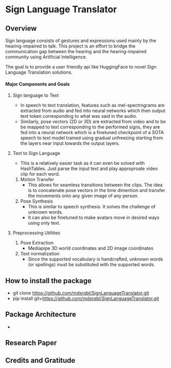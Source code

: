 # Sign Language Translator

## Overview
Sign language consists of gestures and expressions used mainly by the hearing-impaired to talk. This project is an effort to bridge the communication gap between the hearing and the hearing-impaired community using Artificial Intelligence.

The goal is to provide a user friendly api like HuggingFace to novel Sign Language Translation solutions.

#### Major Components and Goals ####
1. Sign language to Text
    - In speech to text translation, features such as mel-spectrograms are extracted from audio and fed into neural networks which then output text token corresponding to what was said in the audio. 
    - Similarly, pose vectors (2D or 3D) are extracted from video and to be be mapped to text corresponding to the performed signs, they are fed into a neural network which is a finetuned checkpoint of a SOTA speech to text model trained using gradual unfreezing starting from the layers near input towards the output layers.

2. Text to Sign Language
    - This is a relatively easier task as it can even be solved with HashTables. Just parse the input text and play approproate video clip for each word.
    
    1. Motion Transfer
        - This allows for seamless transitions between the clips. The idea is to concatenate pose vectors in the time dimention and transfer the movements onto any given image of any person.
    2. Pose Synthesis
        - This is similar to speech synthesis. It solves the challenge of unknown words.
        - It can also be finetuned to make avatars move in desired ways using only text.
        
3. Preprocessing Utilities
    1. Pose Extraction
        - Mediapipe 3D world coordinates and 2D image coordinates
    2. Text normalization
        - Since the supported vocabulary is handcrafted, unknown words (or spellings) must be substituted with the supported words.

## How to install the package
- git clone https://github.com/mdsrqbl/SignLanguageTranslator.git
- pip install git+https://github.com/mdsrqbl/SignLanguageTranslator.git

## Package Architecture
- 

## Research Paper

## Credits and Gratitude

